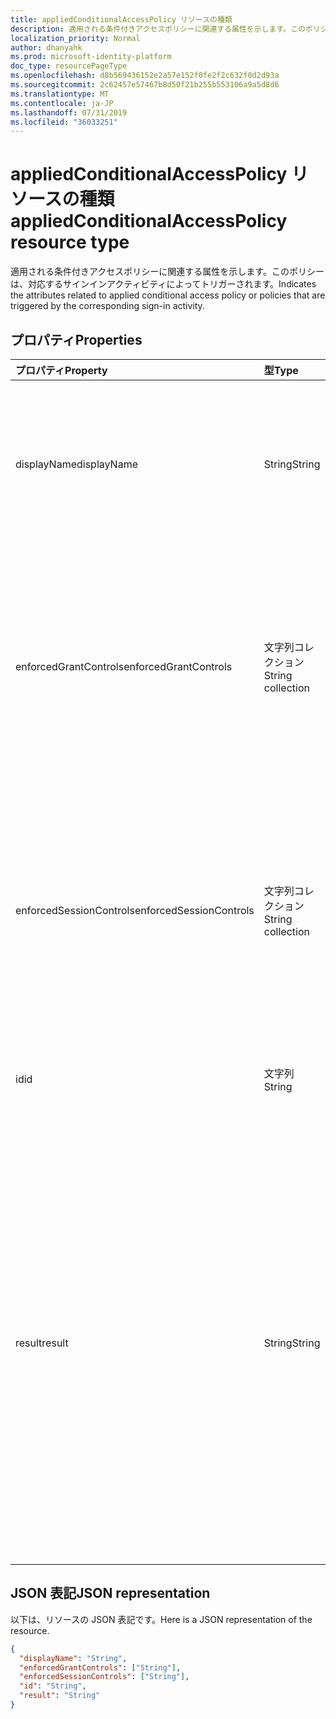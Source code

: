 ```yaml
---
title: appliedConditionalAccessPolicy リソースの種類
description: 適用される条件付きアクセスポリシーに関連する属性を示します。このポリシーは、対応するサインインアクティビティによってトリガーされます。
localization_priority: Normal
author: dhanyahk
ms.prod: microsoft-identity-platform
doc_type: resourcePageType
ms.openlocfilehash: d8b569436152e2a57e152f0fe2f2c632f0d2d93a
ms.sourcegitcommit: 2c62457e57467b8d50f21b255b553106a9a5d8d6
ms.translationtype: MT
ms.contentlocale: ja-JP
ms.lasthandoff: 07/31/2019
ms.locfileid: "36033251"
---
```

# <a name="appliedconditionalaccesspolicy-resource-type"></a><span data-ttu-id="d40c9-103">appliedConditionalAccessPolicy リソースの種類</span><span class="sxs-lookup"><span data-stu-id="d40c9-103">appliedConditionalAccessPolicy resource type</span></span>

<span data-ttu-id="d40c9-104">適用される条件付きアクセスポリシーに関連する属性を示します。このポリシーは、対応するサインインアクティビティによってトリガーされます。</span><span class="sxs-lookup"><span data-stu-id="d40c9-104">Indicates the attributes related to applied conditional access policy or policies that are triggered by the corresponding sign-in activity.</span></span>

## <a name="properties"></a><span data-ttu-id="d40c9-105">プロパティ</span><span class="sxs-lookup"><span data-stu-id="d40c9-105">Properties</span></span>

| <span data-ttu-id="d40c9-106">プロパティ</span><span class="sxs-lookup"><span data-stu-id="d40c9-106">Property</span></span>   | <span data-ttu-id="d40c9-107">型</span><span class="sxs-lookup"><span data-stu-id="d40c9-107">Type</span></span> |<span data-ttu-id="d40c9-108">説明</span><span class="sxs-lookup"><span data-stu-id="d40c9-108">Description</span></span>|
|:---------------|:--------|:----------|
|<span data-ttu-id="d40c9-109">displayName</span><span class="sxs-lookup"><span data-stu-id="d40c9-109">displayName</span></span>|<span data-ttu-id="d40c9-110">String</span><span class="sxs-lookup"><span data-stu-id="d40c9-110">String</span></span>|<span data-ttu-id="d40c9-111">条件付きアクセスポリシーの名前を参照します (例: "Salesforce の MFA が必要")。</span><span class="sxs-lookup"><span data-stu-id="d40c9-111">Refers to the Name of the conditional access policy (example: “Require MFA for Salesforce”).</span></span>|
|<span data-ttu-id="d40c9-112">enforcedGrantControls</span><span class="sxs-lookup"><span data-stu-id="d40c9-112">enforcedGrantControls</span></span>|<span data-ttu-id="d40c9-113">文字列コレクション</span><span class="sxs-lookup"><span data-stu-id="d40c9-113">String collection</span></span>|<span data-ttu-id="d40c9-114">条件付きアクセスポリシーによって適用される grant コントロールを参照します (例: "多要素認証を必要とする")。</span><span class="sxs-lookup"><span data-stu-id="d40c9-114">Refers to the grant controls enforced by the conditional access policy (example: “Require multi-factor authentication”).</span></span>|
|<span data-ttu-id="d40c9-115">enforcedSessionControls</span><span class="sxs-lookup"><span data-stu-id="d40c9-115">enforcedSessionControls</span></span>|<span data-ttu-id="d40c9-116">文字列コレクション</span><span class="sxs-lookup"><span data-stu-id="d40c9-116">String collection</span></span>|<span data-ttu-id="d40c9-117">条件付きアクセスポリシーによって適用されるセッションコントロールを参照します (例: "アプリ強制コントロールが必要です")。</span><span class="sxs-lookup"><span data-stu-id="d40c9-117">Refers to the session controls enforced by the conditional access policy (example: “Require app enforced controls”).</span></span>|
|<span data-ttu-id="d40c9-118">id</span><span class="sxs-lookup"><span data-stu-id="d40c9-118">id</span></span>|<span data-ttu-id="d40c9-119">文字列</span><span class="sxs-lookup"><span data-stu-id="d40c9-119">String</span></span>|<span data-ttu-id="d40c9-120">条件付きアクセスの一意の GUID。 y</span><span class="sxs-lookup"><span data-stu-id="d40c9-120">Unique GUID of the conditional access polic.y</span></span>|
|<span data-ttu-id="d40c9-121">result</span><span class="sxs-lookup"><span data-stu-id="d40c9-121">result</span></span>|<span data-ttu-id="d40c9-122">String</span><span class="sxs-lookup"><span data-stu-id="d40c9-122">String</span></span>| <span data-ttu-id="d40c9-123">トリガーされた CA ポリシーの結果を示します。</span><span class="sxs-lookup"><span data-stu-id="d40c9-123">Indicates the result of the CA policy that was triggered.</span></span> <span data-ttu-id="d40c9-124">使用可能な値は次のいずれかです。</span><span class="sxs-lookup"><span data-stu-id="d40c9-124">Possible values are:</span></span><br/>`success`<br/>`failure`<br/><span data-ttu-id="d40c9-125">`notApplied`-ポリシー条件が満たされていないため、ポリシーは適用されません。</span><span class="sxs-lookup"><span data-stu-id="d40c9-125">`notApplied` - Policy isn't applied because policy conditions were not met.</span></span><br/><span data-ttu-id="d40c9-126">`notEnabled`-これは、ポリシーが無効な状態になっているためです。</span><span class="sxs-lookup"><span data-stu-id="d40c9-126">`notEnabled` - This is due to the policy in disabled state.</span></span>|

## <a name="json-representation"></a><span data-ttu-id="d40c9-127">JSON 表記</span><span class="sxs-lookup"><span data-stu-id="d40c9-127">JSON representation</span></span>

<span data-ttu-id="d40c9-128">以下は、リソースの JSON 表記です。</span><span class="sxs-lookup"><span data-stu-id="d40c9-128">Here is a JSON representation of the resource.</span></span>

<!-- {
  "blockType": "resource",
  "optionalProperties": [

  ],
  "@odata.type": "microsoft.graph.appliedConditionalAccessPolicy"
}-->

```json
{
  "displayName": "String",
  "enforcedGrantControls": ["String"],
  "enforcedSessionControls": ["String"],
  "id": "String",
  "result": "String"
}

```

<!-- uuid: 8fcb5dbc-d5aa-4681-8e31-b001d5168d79
2015-10-25 14:57:30 UTC -->
<!-- {
  "type": "#page.annotation",
  "description": "appliedConditionalAccessPolicy resource",
  "keywords": "",
  "section": "documentation",
  "tocPath": ""
}-->

